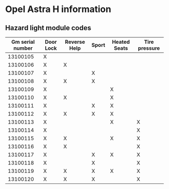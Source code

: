 # Opel Astra H information

## Hazard light module codes
| Gm serial number  | Door Lock     | Reverse Help | Sport | Heated Seats | Tire pressure |
| -------------     | ------------- | ------------ | ------|--------------|---------------|
| 13100105          | X             |              |       |              |               |
| 13100106          | X             | X            |       |              |               |
| 13100107          | X             |              | X     |              |               |
| 13100108          | X             | X            | X     |              |               |
| 13100109          | X             |              |       | X            |               |
| 13100110          | X             | X            |       | X            |               |
| 13100111          | X             |              | X     | X            |               |
| 13100112          | X             | X            | X     | X            |               |
| 13100113          | X             |              |       | X            | X             |
| 13100114          | X             |              |       |              | X             |
| 13100115          | X             | X            |       | X            | X             |
| 13100116          | X             | X            |       |              | X             |
| 13100117          | X             |              | X     | X            | X             |
| 13100118          | X             |              | X     |              | X             |
| 13100119          | X             | X            | X     | X            | X             |
| 13100120          | X             | X            | X     |              | X             |
